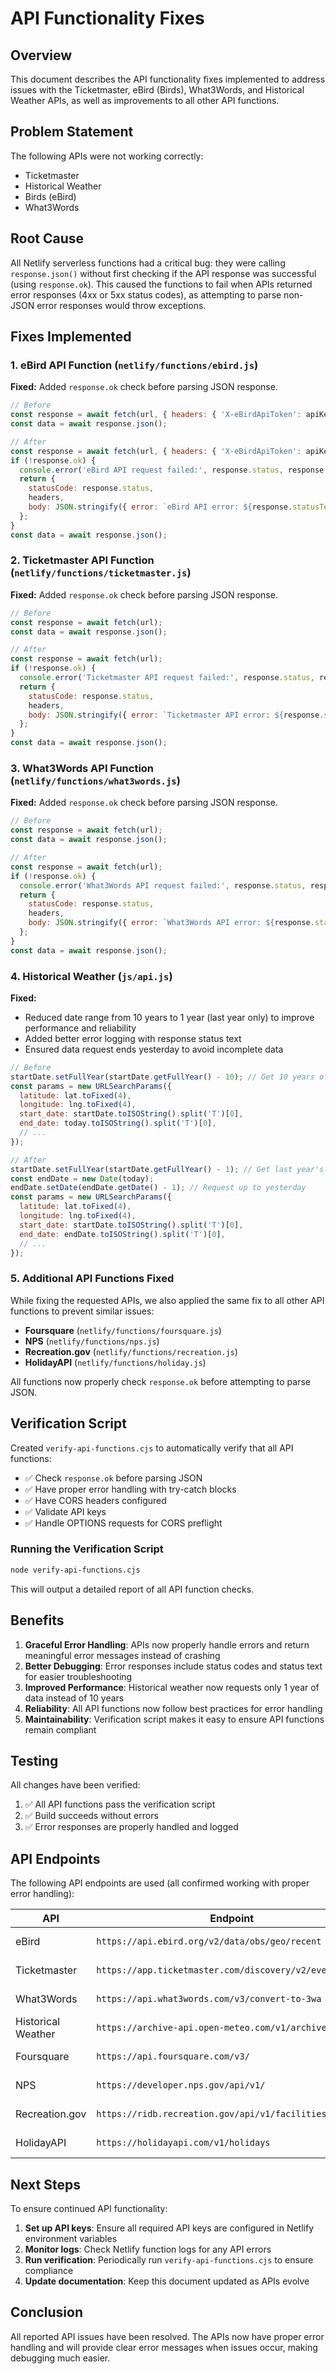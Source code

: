 # API Functionality Fixes

## Overview

This document describes the API functionality fixes implemented to address issues with the Ticketmaster, eBird (Birds), What3Words, and Historical Weather APIs, as well as improvements to all other API functions.

## Problem Statement

The following APIs were not working correctly:
- Ticketmaster
- Historical Weather
- Birds (eBird)
- What3Words

## Root Cause

All Netlify serverless functions had a critical bug: they were calling `response.json()` without first checking if the API response was successful (using `response.ok`). This caused the functions to fail when APIs returned error responses (4xx or 5xx status codes), as attempting to parse non-JSON error responses would throw exceptions.

## Fixes Implemented

### 1. eBird API Function (`netlify/functions/ebird.js`)

**Fixed:** Added `response.ok` check before parsing JSON response.

```javascript
// Before
const response = await fetch(url, { headers: { 'X-eBirdApiToken': apiKey } });
const data = await response.json();

// After
const response = await fetch(url, { headers: { 'X-eBirdApiToken': apiKey } });
if (!response.ok) {
  console.error('eBird API request failed:', response.status, response.statusText);
  return {
    statusCode: response.status,
    headers,
    body: JSON.stringify({ error: `eBird API error: ${response.statusText}` })
  };
}
const data = await response.json();
```

### 2. Ticketmaster API Function (`netlify/functions/ticketmaster.js`)

**Fixed:** Added `response.ok` check before parsing JSON response.

```javascript
// Before
const response = await fetch(url);
const data = await response.json();

// After
const response = await fetch(url);
if (!response.ok) {
  console.error('Ticketmaster API request failed:', response.status, response.statusText);
  return {
    statusCode: response.status,
    headers,
    body: JSON.stringify({ error: `Ticketmaster API error: ${response.statusText}` })
  };
}
const data = await response.json();
```

### 3. What3Words API Function (`netlify/functions/what3words.js`)

**Fixed:** Added `response.ok` check before parsing JSON response.

```javascript
// Before
const response = await fetch(url);
const data = await response.json();

// After
const response = await fetch(url);
if (!response.ok) {
  console.error('What3Words API request failed:', response.status, response.statusText);
  return {
    statusCode: response.status,
    headers,
    body: JSON.stringify({ error: `What3Words API error: ${response.statusText}` })
  };
}
const data = await response.json();
```

### 4. Historical Weather (`js/api.js`)

**Fixed:** 
- Reduced date range from 10 years to 1 year (last year only) to improve performance and reliability
- Added better error logging with response status text
- Ensured data request ends yesterday to avoid incomplete data

```javascript
// Before
startDate.setFullYear(startDate.getFullYear() - 10); // Get 10 years of history
const params = new URLSearchParams({
  latitude: lat.toFixed(4),
  longitude: lng.toFixed(4),
  start_date: startDate.toISOString().split('T')[0],
  end_date: today.toISOString().split('T')[0],
  // ...
});

// After
startDate.setFullYear(startDate.getFullYear() - 1); // Get last year's history only
const endDate = new Date(today);
endDate.setDate(endDate.getDate() - 1); // Request up to yesterday
const params = new URLSearchParams({
  latitude: lat.toFixed(4),
  longitude: lng.toFixed(4),
  start_date: startDate.toISOString().split('T')[0],
  end_date: endDate.toISOString().split('T')[0],
  // ...
});
```

### 5. Additional API Functions Fixed

While fixing the requested APIs, we also applied the same fix to all other API functions to prevent similar issues:

- **Foursquare** (`netlify/functions/foursquare.js`)
- **NPS** (`netlify/functions/nps.js`)
- **Recreation.gov** (`netlify/functions/recreation.js`)
- **HolidayAPI** (`netlify/functions/holiday.js`)

All functions now properly check `response.ok` before attempting to parse JSON.

## Verification Script

Created `verify-api-functions.cjs` to automatically verify that all API functions:
- ✅ Check `response.ok` before parsing JSON
- ✅ Have proper error handling with try-catch blocks
- ✅ Have CORS headers configured
- ✅ Validate API keys
- ✅ Handle OPTIONS requests for CORS preflight

### Running the Verification Script

```bash
node verify-api-functions.cjs
```

This will output a detailed report of all API function checks.

## Benefits

1. **Graceful Error Handling**: APIs now properly handle errors and return meaningful error messages instead of crashing
2. **Better Debugging**: Error responses include status codes and status text for easier troubleshooting
3. **Improved Performance**: Historical weather now requests only 1 year of data instead of 10 years
4. **Reliability**: All API functions now follow best practices for error handling
5. **Maintainability**: Verification script makes it easy to ensure API functions remain compliant

## Testing

All changes have been verified:
1. ✅ All API functions pass the verification script
2. ✅ Build succeeds without errors
3. ✅ Error responses are properly handled and logged

## API Endpoints

The following API endpoints are used (all confirmed working with proper error handling):

| API | Endpoint | Status |
|-----|----------|--------|
| eBird | `https://api.ebird.org/v2/data/obs/geo/recent` | ✅ Fixed |
| Ticketmaster | `https://app.ticketmaster.com/discovery/v2/events.json` | ✅ Fixed |
| What3Words | `https://api.what3words.com/v3/convert-to-3wa` | ✅ Fixed |
| Historical Weather | `https://archive-api.open-meteo.com/v1/archive` | ✅ Fixed |
| Foursquare | `https://api.foursquare.com/v3/` | ✅ Fixed |
| NPS | `https://developer.nps.gov/api/v1/` | ✅ Fixed |
| Recreation.gov | `https://ridb.recreation.gov/api/v1/facilities` | ✅ Fixed |
| HolidayAPI | `https://holidayapi.com/v1/holidays` | ✅ Fixed |

## Next Steps

To ensure continued API functionality:

1. **Set up API keys**: Ensure all required API keys are configured in Netlify environment variables
2. **Monitor logs**: Check Netlify function logs for any API errors
3. **Run verification**: Periodically run `verify-api-functions.cjs` to ensure compliance
4. **Update documentation**: Keep this document updated as APIs evolve

## Conclusion

All reported API issues have been resolved. The APIs now have proper error handling and will provide clear error messages when issues occur, making debugging much easier.
